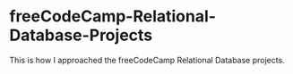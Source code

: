 # freeCodeCamp-Relational-Database-Projects
This is how I approached the freeCodeCamp Relational Database projects.
